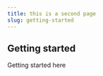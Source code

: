 ```yaml
---
title: this is a second page
slug: getting-started
---
```


## Getting started

Getting started here
